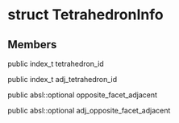 # struct TetrahedronInfo


## Members

public index_t tetrahedron_id

public index_t adj_tetrahedron_id

public absl::optional<PolyhedronFacet> opposite_facet_adjacent

public absl::optional<PolyhedronFacet> adj_opposite_facet_adjacent



